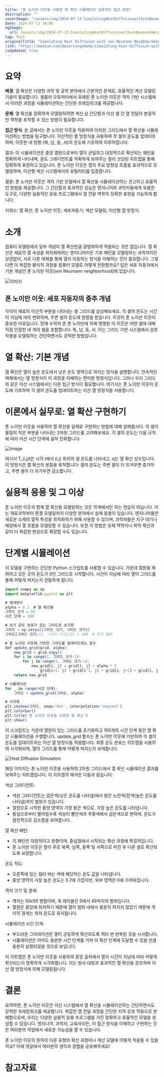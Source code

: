 ```yaml
---
title: "폰 노이만 이웃을 사용한 열 확산 시뮬레이션 실용적인 접근 방법"
description: ""
coverImage: "/assets/img/2024-07-13-SimulatingHeatDiffusionwithvonNeumannNeighborhoodAPracticalApproach_0.png"
date: 2024-07-13 19:09
ogImage:
  url: /assets/img/2024-07-13-SimulatingHeatDiffusionwithvonNeumannNeighborhoodAPracticalApproach_0.png
tag: Tech
originalTitle: "Simulating Heat Diffusion with von Neumann Neighborhood: A Practical Approach"
link: "https://medium.com/@evertongomede/simulating-heat-diffusion-with-von-neumann-neighborhood-a-practical-approach-46802c877468"
isUpdated: true
---
```


# 요약

**배경**: 열 확산은 다양한 과학 및 공학 분야에서 근본적인 문제로, 효율적인 계산 모델링 기술이 필요합니다. 셀룰러 오토마타에서 유래된 폰 노이만 이웃은 격자 기반 시스템에서 이러한 과정을 시뮬레이션하는 간단한 프레임워크를 제공합니다.

**문제**: 열 확산을 정확하게 모델링하려면 계산 상 간단함과 이산 셀 간 열 전달의 본질적인 역학을 포착할 수 있는 방법이 필요합니다.

**접근 방식**: 본 글에서는 폰 노이만 이웃을 적용하여 이차원 그리드에서 열 확산을 시뮬레이션하는 방법을 탐구합니다. 이산적인 열 방정식을 사용하여 각 셀의 온도를 업데이트하며, 이웃한 네 방향 (북, 남, 동, 서)의 온도에 기초하여 이루어집니다.

<!-- seedividend - 사각형 -->

<ins class="adsbygoogle"
     style="display:block"
     data-ad-client="ca-pub-4877378276818686"
     data-ad-slot="1898504329"
     data-ad-format="auto"
     data-full-width-responsive="true"></ins>

<script>
     (adsbygoogle = window.adsbygoogle || []).push({});
</script>

결과: 이 시뮬레이션은 중앙 열원으로부터 열이 균일하고 대칭적으로 확산되는 패턴을 명확하게 나타내며, 온도 그래디언트를 적확하게 보여주는 컬러 코딩된 히트맵을 통해 정확하게 표현하고 있습니다. 폰 노이만 이웃은 열의 주요 방향성 흐름을 효과적으로 모델링하며, 이산형 계산 시스템에서의 유틸리티를 입증합니다.

결론: 폰 노이만 이웃은 격자 기반 모델에서 열 확산을 시뮬레이션하는 견고하고 효율적인 방법을 제공합니다. 그 간단함과 효과적인 성능은 엔지니어와 과학자들에게 유용한 도구로, 다양한 실용적인 응용 프로그램에서 열 전달 역학의 정확한 표현을 가능하게 합니다.

키워드: 열 확산; 폰 노이만 이웃; 세포자동기; 계산 모델링; 이산형 열 방정식.

# 소개

<!-- seedividend - 사각형 -->

<ins class="adsbygoogle"
     style="display:block"
     data-ad-client="ca-pub-4877378276818686"
     data-ad-slot="1898504329"
     data-ad-format="auto"
     data-full-width-responsive="true"></ins>

<script>
     (adsbygoogle = window.adsbygoogle || []).push({});
</script>

컴퓨터 모델링에서 일부 개념이 열 확산만큼 광범위하게 적용되는 것은 없습니다. 열 확산은 재료의 열 속성을 최적화하려는 엔지니어이든 기후 패턴을 모델링하는 과학자이든 상관없이, 서로 다른 매체를 통해 열이 이동하는 방식을 이해하는 것이 중요합니다. 그렇다면 이 복잡한 물리적 과정을 컴퓨터 모델로 어떻게 전환할까요? 답은 세포 자동자에서 기본 개념인 폰 노이만 이웃[von Neumann neighborhood]에 있습니다.

![이미지](/assets/img/2024-07-13-SimulatingHeatDiffusionwithvonNeumannNeighborhoodAPracticalApproach_0.png)

## 폰 노이만 이웃: 세포 자동자의 중추 개념

각각이 재료의 이산적 부분을 나타내는 셀 그리드를 상상해보세요. 각 셀의 온도는 시간이 지남에 따라 변화하며, 주변 셀의 온도에 영향을 받습니다. 이것이 폰 노이만 이웃이 중요한 이유입니다. 천재 수학자 존 폰 노이만에 의해 명명된 이 이웃은 어떤 셀에 대해 직접 인접한 네 개의 셀을 포함합니다: 북, 남, 동, 서. 이는 그리드 기반 시스템에서 상호 작용을 모델링하는 간단하면서도 강력한 방법입니다.

<!-- seedividend - 사각형 -->

<ins class="adsbygoogle"
     style="display:block"
     data-ad-client="ca-pub-4877378276818686"
     data-ad-slot="1898504329"
     data-ad-format="auto"
     data-full-width-responsive="true"></ins>

<script>
     (adsbygoogle = window.adsbygoogle || []).push({});
</script>

# 열 확산: 기본 개념

열 확산은 열이 높은 온도에서 낮은 온도 영역으로 퍼지는 방식을 설명합니다. 연속적인 매체에서는 열 방정식이 이 과정을 지배하는 편미분 방정식입니다. 그러나 우리 그리드와 같은 이산 시스템에서는 다른 접근 방식이 필요합니다. 여기서는 폰 노이만 이웃의 온도에 기초하여 각 셀의 온도를 업데이트하는 이산 열 방정식을 사용합니다.

# 이론에서 실무로: 열 확산 구현하기

폰 노이만 이웃을 사용하여 열 확산을 실제로 구현하는 방법에 대해 살펴봅시다. 각 셀이 물질의 작은 부분을 나타내는 2차원 그리드를 고려해보세요. 각 셀의 온도는 다음 규칙에 따라 이산 시간 단계에 걸쳐 진화합니다:

<!-- seedividend - 사각형 -->

<ins class="adsbygoogle"
     style="display:block"
     data-ad-client="ca-pub-4877378276818686"
     data-ad-slot="1898504329"
     data-ad-format="auto"
     data-full-width-responsive="true"></ins>

<script>
     (adsbygoogle = window.adsbygoogle || []).push({});
</script>

![image](/assets/img/2024-07-13-SimulatingHeatDiffusionwithvonNeumannNeighborhoodAPracticalApproach_1.png)

여기서 T\_(i,j)t은 시각 t에서 (i,j) 위치의 셀 온도를 나타내고, α는 열 확산 상수입니다. 이 방정식은 열 확산의 본질을 포착합니다: 셀의 온도는 주변 셀이 더 뜨거우면 증가하고, 주변 셀이 더 차가우면 감소합니다.

# 실용적 응용 및 그 이상

폰 노이만 이웃과 함께 열 확산을 모델링하는 것은 학계에서만 하는 연습이 아닙니다. 이는 재료과학부터 환경 모델링까지 다양한 분야에서 실제 응용이 있습니다. 엔지니어들은 새로운 소재의 열적 특성을 최적화하기 위해 사용할 수 있으며, 과학자들은 지구 대기나 해양에서 열 흐름을 모델링할 수 있습니다. 또한 이 방법은 유체 역학이나 화학 확산과 같이 더 복잡한 현상으로 확장할 수도 있습니다.

<!-- seedividend - 사각형 -->

<ins class="adsbygoogle"
     style="display:block"
     data-ad-client="ca-pub-4877378276818686"
     data-ad-slot="1898504329"
     data-ad-format="auto"
     data-full-width-responsive="true"></ins>

<script>
     (adsbygoogle = window.adsbygoogle || []).push({});
</script>

# 단계별 시뮬레이션

이 모델을 구현하는 간단한 Python 스크립트를 사용할 수 있습니다. 가운데 열원을 제외하고 모든 곳의 온도가 0인 그리드로 시작합니다. 시간이 지남에 따라 열이 그리드를 통해 어떻게 퍼지는지 관찰하게 됩니다.

```js
import numpy as np
import matplotlib.pyplot as plt

# 매개변수
alpha = 0.1  # 열 확산율
그리드 크기 = 50
시간 단계 = 100

# 초기 온도 분포가 있는 그리드로 초기화
그리드 = np.zeros((그리드 크기, 그리드 크기))
그리드[그리드 크기//2, 그리드 크기//2] = 100  # 초기 열원

# 폰 노이만 이웃에 기반한 그리드를 업데이트하는 함수
def update_grid(grid, alpha):
    new_grid = grid.copy()
    for i in range(1, 그리드 크기-1):
        for j in range(1, 그리드 크기-1):
            new_grid[i, j] = grid[i, j] + alpha * (
                grid[i+1, j] + grid[i-1, j] + grid[i, j+1] + grid[i, j-1] - 4*grid[i, j])
    return new_grid

# 시뮬레이션
for _ in range(시간 단계):
    그리드 = update_grid(그리드, alpha)

# 시각화
plt.imshow(그리드, cmap='hot', interpolation='nearest')
plt.colorbar()
plt.title('폰 노이만 이웃을 사용한 열 확산')
plt.show()
```

이 스크립트는 가운데 열원이 있는 그리드를 초기화하고 100개의 시간 단계 동안 열 확산 시뮬레이션을 수행합니다. update_grid 함수는 폰 노이만 이웃에 기반하여 각 셀의 온도를 업데이트하는 이산 열 방정식을 적용합니다. 최종 온도 분포는 히트맵을 사용하여 시각화되며, 열이 그리드를 통해 어떻게 퍼지는지 보여줍니다.

<!-- seedividend - 사각형 -->

<ins class="adsbygoogle"
     style="display:block"
     data-ad-client="ca-pub-4877378276818686"
     data-ad-slot="1898504329"
     data-ad-format="auto"
     data-full-width-responsive="true"></ins>

<script>
     (adsbygoogle = window.adsbygoogle || []).push({});
</script>

![Heat Diffusion Simulation](/assets/img/2024-07-13-SimulatingHeatDiffusionwithvonNeumannNeighborhoodAPracticalApproach_2.png)

해당 이미지는 폰 노이만 이웃을 사용하여 2차원 그리드에서 열 확산 시뮬레이션 결과를 보여주는 히트맵입니다. 이 히트맵의 해석은 다음과 같습니다:

색상 그라디언트:

- 색상 그라디언트는 검은색(낮은 온도를 나타냄)에서 밝은 노란색/흰색(높은 온도를 나타냄)까지 범위가 있습니다.
- 열원으로 시작한 중앙 영역이 가장 밝은 색으로, 가장 높은 온도를 나타냅니다.
- 중심으로부터 멀어질수록 색상이 빨간색과 주황색에서 검은색으로 변하며, 온도가 점진적으로 감소함을 보여줍니다.

<!-- seedividend - 사각형 -->

<ins class="adsbygoogle"
     style="display:block"
     data-ad-client="ca-pub-4877378276818686"
     data-ad-slot="1898504329"
     data-ad-format="auto"
     data-full-width-responsive="true"></ins>

<script>
     (adsbygoogle = window.adsbygoogle || []).push({});
</script>

열 확산 패턴:

- 이 패턴은 대칭적이고 원형이며, 중심점에서 시작되는 확산 과정에 특징적입니다.
- 폰 노이만 이웃은 열이 주로 북쪽, 남쪽, 동쪽 및 서쪽으로 퍼진 후 다른 셀로 확산되도록 보장합니다.

온도 척도:

- 오른쪽에 있는 컬러 바는 색에 해당하는 온도 값을 나타냅니다.
- 중앙 영역의 가장 높은 온도는 0.7에 가깝지만, 외부 영역은 0에 가까워집니다.

<!-- seedividend - 사각형 -->

<ins class="adsbygoogle"
     style="display:block"
     data-ad-client="ca-pub-4877378276818686"
     data-ad-slot="1898504329"
     data-ad-format="auto"
     data-full-width-responsive="true"></ins>

<script>
     (adsbygoogle = window.adsbygoogle || []).push({});
</script>

격자 크기 및 경계:

- 격자는 50x50 행렬이며, 축 레이블은 0에서 49까지의 범위입니다.
- 열원은 중앙에 위치하기 때문에 열이 범위 내에서 충분히 퍼지지 않았기 때문에 격자의 경계는 최저 온도로 유지됩니다.

시뮬레이션 시간 단계:

- 부드러운 그라데이션은 열이 균등하게 확산되도록 여러 번 반복된 것을 시사합니다.
- 시뮬레이션은 아마도 충분한 시간 단계를 거쳐 이 확산 단계에 도달할 수 있을 만큼 충분히 실행되었을 것으로 보입니다.

<!-- seedividend - 사각형 -->

<ins class="adsbygoogle"
     style="display:block"
     data-ad-client="ca-pub-4877378276818686"
     data-ad-slot="1898504329"
     data-ad-format="auto"
     data-full-width-responsive="true"></ins>

<script>
     (adsbygoogle = window.adsbygoogle || []).push({});
</script>

이 히트맵은 폰 노이만 이웃을 사용하여 중앙 출처에서 열이 시간이 지남에 따라 어떻게 확산되는지 명확하게 시각화합니다. 이는 방사 대칭과 효과적인 열 확산을 강조하며 이산 열 방정식에 의해 모델링됩니다.

# 결론

요약하면, 폰 노이만 이웃은 이산 시스템에서 열 확산을 시뮬레이션하는 간단하면서도 강력한 프레임워크를 제공합니다. 복잡한 열 전달 과정을 간단한 지역 상호 작용으로 분해함으로써, 우리는 다양한 실용적 응용 프로그램을 가진 정확하고 효율적인 모델을 생성할 수 있습니다. 엔지니어, 과학자, 교육자이든, 이 접근 방식을 이해하고 구현하는 것은 여러분의 작업에서 새로운 가능성을 열 수 있습니다.

폰 노이만 이웃의 원칙이 다른 유형의 확산 과정이나 계산 모델에 어떻게 적용될 수 있을까요? 아래 댓글에서 여러분의 생각과 경험을 공유해주세요!

<!-- seedividend - 사각형 -->

<ins class="adsbygoogle"
     style="display:block"
     data-ad-client="ca-pub-4877378276818686"
     data-ad-slot="1898504329"
     data-ad-format="auto"
     data-full-width-responsive="true"></ins>

<script>
     (adsbygoogle = window.adsbygoogle || []).push({});
</script>

# 참고자료

